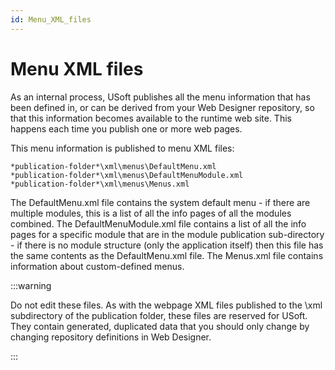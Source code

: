 ```yaml
---
id: Menu_XML_files
---
```


# Menu XML files

As an internal process, USoft publishes all the menu information that has been defined in, or can be derived from your Web Designer repository, so that this information becomes available to the runtime web site. This happens each time you publish one or more web pages.

This menu information is published to menu XML files:

```
*publication-folder*\xml\menus\DefaultMenu.xml
*publication-folder*\xml\menus\DefaultMenuModule.xml
*publication-folder*\xml\menus\Menus.xml
```

The DefaultMenu.xml file contains the system default menu - if there are multiple modules, this is a list of all the info pages of all the modules combined. The DefaultMenuModule.xml file contains a list of all the info pages for a specific module that are in the module publication sub-directory - if there is no module structure (only the application itself) then this file has the same contents as the DefaultMenu.xml file. The Menus.xml file contains information about custom-defined menus.


:::warning

Do not edit these files. As with the webpage XML files published to the \\xml subdirectory of the publication folder, these files are reserved for USoft. They contain generated, duplicated data that you should only change by changing repository definitions in Web Designer.

:::

 